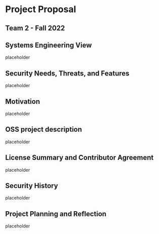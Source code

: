 # Project Proposal
Team 2 - Fall 2022
---

Systems Engineering View
-
placeholder



Security Needs, Threats, and Features
-
placeholder


 Motivation 
-
placeholder


OSS project description
-
placeholder


License Summary and Contributor Agreement
-
placeholder


Security History
-
placeholder


Project Planning and Reflection
-
placeholder







